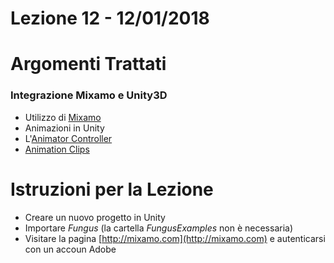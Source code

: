# Lezione 12 - 12/01/2018

# Argomenti Trattati

### Integrazione Mixamo e Unity3D

* Utilizzo di [Mixamo](http://mixamo.com)
* Animazioni in Unity
* L'[Animator Controller](https://docs.unity3d.com/Manual/class-AnimatorController.html)
* [Animation Clips](https://docs.unity3d.com/Manual/class-AnimationClip.html)

# Istruzioni per la Lezione

* Creare un nuovo progetto in Unity
* Importare _Fungus_ (la cartella _FungusExamples_ non è necessaria)
* Visitare la pagina [http://mixamo.com](http://mixamo.com) e autenticarsi con un accoun Adobe



